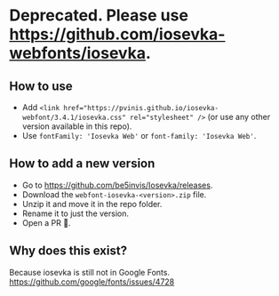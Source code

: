 # Deprecated. Please use https://github.com/iosevka-webfonts/iosevka.

## How to use

- Add `<link href="https://pvinis.github.io/iosevka-webfont/3.4.1/iosevka.css" rel="stylesheet" />` (or use any other version available in this repo).
- Use `fontFamily: 'Iosevka Web'` or `font-family: 'Iosevka Web'`.

## How to add a new version

- Go to https://github.com/be5invis/Iosevka/releases.
- Download the `webfont-iosevka-<version>.zip` file.
- Unzip it and move it in the repo folder.
- Rename it to just the version.
- Open a PR 🚀.

## Why does this exist?

Because iosevka is still not in Google Fonts. https://github.com/google/fonts/issues/4728
